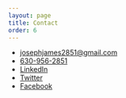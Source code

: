 ```yaml
---
layout: page
title: Contact
order: 6
---
```

<ul>
  <li><a href="mailto:josephjames2851@gmail.com">josephjames2851@gmail.com</a></li>
  <li><a href="tel:630-956-2851">630-956-2851</a></li>
  <li><a href="/">LinkedIn</a></li>
  <li><a href="/">Twitter</a></li>
  <li><a href="/">Facebook</a></li>
</ul>

